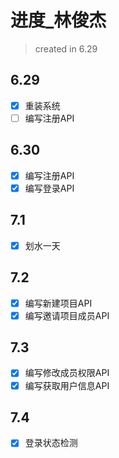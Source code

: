 # 进度_林俊杰

> created in 6.29

## 6.29

- [x] 重装系统
- [ ] 编写注册API

## 6.30

- [x] 编写注册API
- [x] 编写登录API

## 7.1

- [x] 划水一天

## 7.2

- [x] 编写新建项目API
- [x]  编写邀请项目成员API

## 7.3

- [x] 编写修改成员权限API
- [x] 编写获取用户信息API

## 7.4

- [x] 登录状态检测